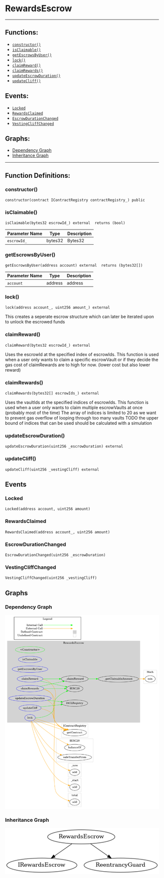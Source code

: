 # RewardsEscrow
***
## Functions:
- [`constructor()`](#constructor)
- [`isClaimable()`](#isclaimable)
- [`getEscrowsByUser()`](#getescrowsbyuser)
- [`lock()`](#lock)
- [`claimReward()`](#claimreward)
- [`claimRewards()`](#claimrewards)
- [`updateEscrowDuration()`](#updateescrowduration)
- [`updateCliff()`](#updatecliff)
## Events:
- [`Locked`](#locked)
- [`RewardsClaimed`](#rewardsclaimed)
- [`EscrowDurationChanged`](#escrowdurationchanged)
- [`VestingCliffChanged`](#vestingcliffchanged)
## Graphs:
- [Dependency Graph](#dependency-graph)
- [Inheritance Graph](#inheritance-graph)
***
## Function Definitions:
###  constructor()
```
constructor(contract IContractRegistry contractRegistry_) public 
```
###  isClaimable()
```
isClaimable(bytes32 escrowId_) external  returns (bool)
```

| Parameter Name | Type | Description |
|------------|-----| -------|
| `escrowId_`| bytes32| Bytes32|

###  getEscrowsByUser()
```
getEscrowsByUser(address account) external  returns (bytes32[])
```

| Parameter Name | Type | Description |
|------------|-----| -------|
| `account`| address| address|

###  lock()
```
lock(address account_, uint256 amount_) external 
```
This creates a seperate escrow structure which can later be iterated upon to unlock the escrowed funds
###  claimReward()
```
claimReward(bytes32 escrowId_) external 
```
Uses the escrowId at the specified index of escrowIds.
This function is used when a user only wants to claim a specific escrowVault or if they decide the gas cost of claimRewards are to high for now.
(lower cost but also lower reward)
###  claimRewards()
```
claimRewards(bytes32[] escrowIds_) external 
```
Uses the vaultIds at the specified indices of escrowIds.
This function is used when a user only wants to claim multiple escrowVaults at once (probably most of the time)
The array of indices is limited to 20 as we want to prevent gas overflow of looping through too many vaults
TODO the upper bound of indices that can be used should be calculated with a simulation
###  updateEscrowDuration()
```
updateEscrowDuration(uint256 _escrowDuration) external 
```
###  updateCliff()
```
updateCliff(uint256 _vestingCliff) external 
```
## Events
### Locked
```
Locked(address account, uint256 amount)
```
### RewardsClaimed
```
RewardsClaimed(address account_, uint256 amount)
```
### EscrowDurationChanged
```
EscrowDurationChanged(uint256 _escrowDuration)
```
### VestingCliffChanged
```
VestingCliffChanged(uint256 _vestingCliff)
```
## Graphs
### Dependency Graph
![Dependency Graph](/docs/images/RewardsEscrow_dependency_graph.png)
### Inheritance Graph
![Inheritance Graph](/docs/images/RewardsEscrow_inheritance_graph.png)
